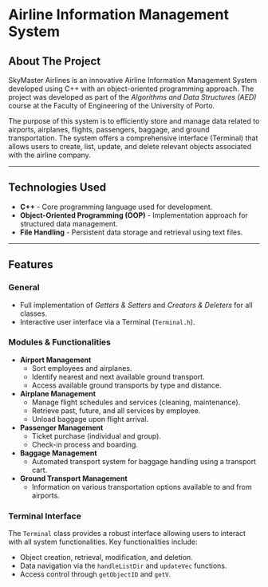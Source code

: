 
# Airline Information Management System

## About The Project
SkyMaster Airlines is an innovative Airline Information Management System developed using C++ with an object-oriented programming approach. The project was developed as part of the *Algorithms and Data Structures (AED)* course at the Faculty of Engineering of the University of Porto.

The purpose of this system is to efficiently store and manage data related to airports, airplanes, flights, passengers, baggage, and ground transportation. The system offers a comprehensive interface (Terminal) that allows users to create, list, update, and delete relevant objects associated with the airline company.

---

## Technologies Used
- **C++** - Core programming language used for development.
- **Object-Oriented Programming (OOP)** - Implementation approach for structured data management.
- **File Handling** - Persistent data storage and retrieval using text files.

---

## Features
### General
- Full implementation of *Getters & Setters* and *Creators & Deleters* for all classes.
- Interactive user interface via a Terminal (`Terminal.h`).

### Modules & Functionalities
- **Airport Management**
  - Sort employees and airplanes.
  - Identify nearest and next available ground transport.
  - Access available ground transports by type and distance.
- **Airplane Management**
  - Manage flight schedules and services (cleaning, maintenance).
  - Retrieve past, future, and all services by employee.
  - Unload baggage upon flight arrival.
- **Passenger Management**
  - Ticket purchase (individual and group).
  - Check-in process and boarding.
- **Baggage Management**
  - Automated transport system for baggage handling using a transport cart.
- **Ground Transport Management**
  - Information on various transportation options available to and from airports.

### Terminal Interface
The `Terminal` class provides a robust interface allowing users to interact with all system functionalities. Key functionalities include:
- Object creation, retrieval, modification, and deletion.
- Data navigation via the `handleListDir` and `updateVec` functions.
- Access control through `getObjectID` and `getV`.
